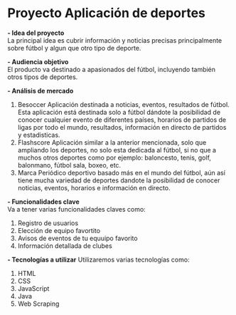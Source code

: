 # Proyecto Aplicación de deportes

**- Idea del proyecto** 
<br> La principal idea es cubrir información y noticias precisas principalmente sobre fútbol y algun que otro tipo de deporte.

**- Audiencia objetivo** 
<br> El producto va destinado a apasionados del fútbol, incluyendo también otros tipos de deportes.

**- Análisis de mercado**
1. Besoccer
    Aplicación destinada a noticias, eventos, resultados de fútbol.
    Esta aplicación está destinada solo a fútbol dándote la posibilidad de conocer cualquier evento de diferentes países, horarios de partidos de ligas por todo el mundo, resultados, información en directo de partidos y estadisticas.
2. Flashscore
    Aplicación similar a la anterior mencionada, solo que ampliando los deportes, no solo esta dedicada al fútbol, si no que a muchos otros deportes como por ejemplo: baloncesto, tenis, golf, balonmano, fútbol sala, boxeo, etc.
3. Marca
    Periódico deportivo basado más en el mundo del fútbol, aún así tiene mucha variedad de deportes dandote la posibilidad de conocer noticias, eventos, horarios e información en directo.

**- Funcionalidades clave**
<br> Va a tener varias funcionalidades claves como:
1. Registro de usuarios
2. Elección de equipo favortito
3. Avisos de eventos de tu equuipo favorito
4. Información detallada de clubes
   
**- Tecnologías a utilizar**
Utilizaremos varias tecnologías como:
1. HTML
2. CSS
3. JavaScript
4. Java
5. Web Scraping

